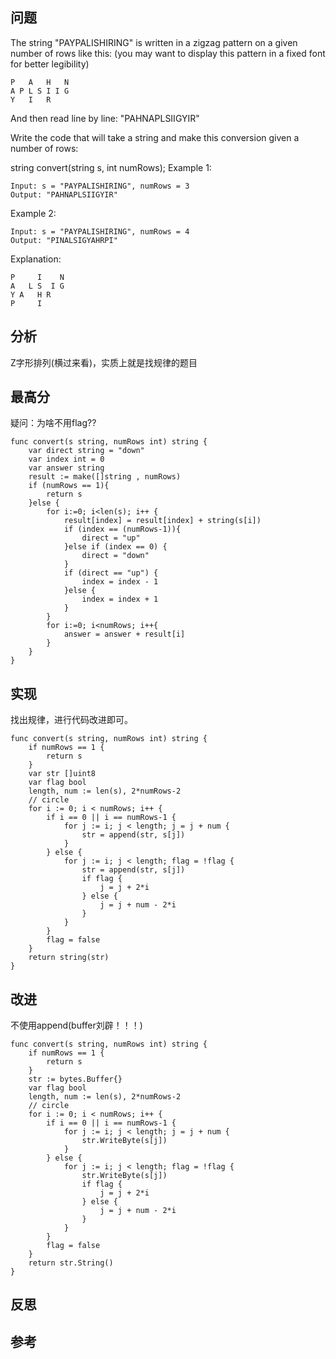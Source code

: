 ## 问题
The string "PAYPALISHIRING" is written in a zigzag pattern on a given number of rows like this: (you may want to display this pattern in a fixed font for better legibility)
```
P   A   H   N
A P L S I I G
Y   I   R
```
And then read line by line: "PAHNAPLSIIGYIR"

Write the code that will take a string and make this conversion given a number of rows:

string convert(string s, int numRows);
Example 1:
```
Input: s = "PAYPALISHIRING", numRows = 3
Output: "PAHNAPLSIIGYIR"
```

Example 2:
```
Input: s = "PAYPALISHIRING", numRows = 4
Output: "PINALSIGYAHRPI"
```

Explanation:
```
P     I    N
A   L S  I G
Y A   H R
P     I
```

## 分析
Z字形排列(横过来看)，实质上就是找规律的题目

## 最高分
疑问：为啥不用flag??
```golang
func convert(s string, numRows int) string {
    var direct string = "down"
    var index int = 0
    var answer string
    result := make([]string , numRows)
    if (numRows == 1){
        return s
    }else {
        for i:=0; i<len(s); i++ {
            result[index] = result[index] + string(s[i])
            if (index == (numRows-1)){
                direct = "up"
            }else if (index == 0) {
                direct = "down"
            }
            if (direct == "up") {
                index = index - 1
            }else {
                index = index + 1
            }
        }
        for i:=0; i<numRows; i++{
            answer = answer + result[i]
        }
    }
}
```


## 实现
找出规律，进行代码改进即可。

```golang
func convert(s string, numRows int) string {
    if numRows == 1 {
        return s
    }
    var str []uint8
    var flag bool
    length, num := len(s), 2*numRows-2
    // circle
    for i := 0; i < numRows; i++ {
        if i == 0 || i == numRows-1 {
            for j := i; j < length; j = j + num {
                str = append(str, s[j])
            }
        } else {
            for j := i; j < length; flag = !flag {
                str = append(str, s[j])
                if flag {
                    j = j + 2*i
                } else {
                    j = j + num - 2*i
                }
            }
        }
        flag = false
    }
    return string(str)
}
```

## 改进
不使用append(buffer刘辟！！！)
```golang
func convert(s string, numRows int) string {
    if numRows == 1 {
        return s
    }
    str := bytes.Buffer{}
    var flag bool
    length, num := len(s), 2*numRows-2
    // circle
    for i := 0; i < numRows; i++ {
        if i == 0 || i == numRows-1 {
            for j := i; j < length; j = j + num {
                str.WriteByte(s[j])
            }
        } else {
            for j := i; j < length; flag = !flag {
                str.WriteByte(s[j])
                if flag {
                    j = j + 2*i
                } else {
                    j = j + num - 2*i
                }
            }
        }
        flag = false
    }
    return str.String()
}
```

## 反思

## 参考